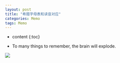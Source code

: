 ```yaml
---
layout: post
title: "希腊字母表和读音对应"
categories: Memo
tags: Memo
---
```


* content
{:toc}

- To many things to remember, the brain will explode.


![](http://ww3.sinaimg.cn/large/8d6a2535jw1f9h0i8ndhtj20sg0xcdje.jpg)
